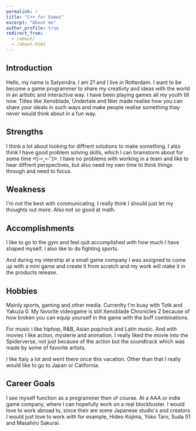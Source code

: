 ```yaml
---
permalink: /
title: "C++ for Games"
excerpt: "About me"
author_profile: true
redirect_from: 
  - /about/
  - /about.html
---
```


## Introduction

<!---
Introduce yourself, who are you? Where are you from? Why do you want to be a game programmer? What got you interested in game development? For example, you could tell about the moment in your life that you realized that you wanted to be a game programmer. 
-->
Hello, my name is Satyendra. I am 21 and I live in Rotterdam. I want to be become a game programmer to share my creativty and ideas with the world in an artistic and interactive way. I have been playing games all my youth till now. Titles like Xenoblade, Undertale and Nier made realise how you can share your ideals in such ways and make people realise something thay never would think about in a fun way.    
## Strengths

<!---
What are your strengths? What are you good at? Are you good in math? Do you like solving difficult problems? Do you consider yourself a critical thinker? Do you like to work in teams or do you do better as a solo flyer? What will you do to nourish your strengths?
-->
I think a lot about looking for diffrent solutions to make something. I also think I have good problem solving skills, which I can brainstorm about for some time ᕙ(⇀‸↼‶)ᕗ. I have no problems with working in a team and like to hear diffrent perspectives, but also need my own time to think things through and need to focus.   

## Weakness

<!---
What are you not so good at? What do you find difficult? What do you want to improve about yourself? How do you think you can realize those improvements?
-->
I'm not the best with communicating. I really think I should just let my thoughts out more. Also not so good at math. 

## Accomplishments

<!---
What are you proud of? Have you participated in any sports? Did you win any awards? Did you make something cool with your friends? Use this section to brag about yourself!
-->
I like to go to the gym and feel quit accomplished with how much I have shaped myself. I also like to do fighting sports.

And during my intership at a small game company I was assigned to come up with a mini game and create it from scratch and my work will make it in the products release.   
## Hobbies

<!---
What do you like doing in your spare time? What is your favorite video game (right now)? What kind of movies do you like? What kind of music do you like? Where is your favorite vacation spot?
-->
Mainly sports, gaming and other media. Currenlty I'm busy with Totk and Yakuza 0. My favorite videogame is still Xenoblade Chronicles 2 because of how broken you can equip yourself in the game with the buff combinations. 

For music i like hiphop, R&B, Asian pop/rock and Latin music. And with movies I like action, mysterie and animation. I really liked the movie Into the Spiderverse, not just because of the action but the soundtrack which was made by some of favorite artists. 

I like Italy a lot and went there once this vacation. Other than that I really would like to go to Japan or California. 

## Career Goals

<!---
What do you want to do when you graduate? What role do you see yourself in? Do you want to be the graphics programmer on your team or the gameplay programmer? Or maybe you are more interested in physics programming? Or maybe you'd just rather be the all-in-one guy that can help everyone in your team? Where do you want to work? Be specific! What companies appeal to you? Do you want to work in your home country or abroad? What steps do you need to take in order to acquire this job?
-->

I see myself function as a programmer then of course. At a AAA or indie game company, where I can hopefully work on a real blockbuster. I would love to work abroad to, since their are some Japanese studio's and creators I would just love to work with for example, Hideo Kojima, Yoko Taro, Suda 51 and Masahiro Sakurai.